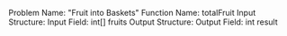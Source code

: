 Problem Name: "Fruit into Baskets"
Function Name: totalFruit
Input Structure:
Input Field: int[] fruits
Output Structure: 
Output Field: int result
